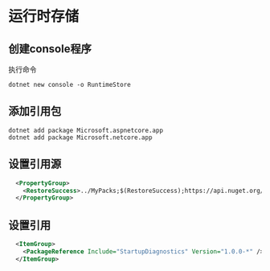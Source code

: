 # 运行时存储

## 创建console程序

执行命令

```CLI
dotnet new console -o RuntimeStore
```

## 添加引用包

```CLI
dotnet add package Microsoft.aspnetcore.app
dotnet add package Microsoft.netcore.app
```

## 设置引用源

```XML
  <PropertyGroup>
    <RestoreSuccess>../MyPacks;$(RestoreSuccess);https://api.nuget.org/v3/index.json</RestoreSuccess>
  </PropertyGroup>
```

## 设置引用

```XML
  <ItemGroup>
    <PackageReference Include="StartupDiagnostics" Version="1.0.0-*" />
  </ItemGroup>
```
